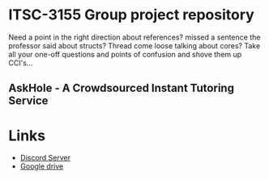 # ITSC-3155 Group project repository

Need a point in the right direction about references? missed a sentence the professor said about structs? Thread come loose talking about cores? Take all your one-off questions and points of confusion and shove them up CCI's...

## AskHole - A Crowdsourced Instant Tutoring Service

# Links

- [Discord Server](discord.gg/W85MhY7UeC)
- [Google drive](https://drive.google.com/drive/folders/110rt5EttsVBUEuiXnQ2rox7iT5Gb0nqq)